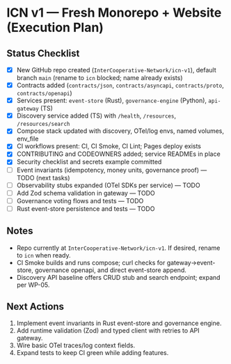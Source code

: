 # ICN v1 — Fresh Monorepo + Website (Execution Plan)

## Status Checklist
- [x] New GitHub repo created (`InterCooperative-Network/icn-v1`), default branch `main` (rename to `icn` blocked; name already exists)
- [x] Contracts added (`contracts/json`, `contracts/asyncapi`, `contracts/proto`, `contracts/openapi`)
- [x] Services present: `event-store` (Rust), `governance-engine` (Python), `api-gateway` (TS)
- [x] Discovery service added (TS) with `/health`, `/resources`, `/resources/search`
- [x] Compose stack updated with discovery, OTel/log envs, named volumes, env_file
- [x] CI workflows present: CI, CI Smoke, CI Lint; Pages deploy exists
- [x] CONTRIBUTING and CODEOWNERS added; service READMEs in place
- [x] Security checklist and secrets example committed
- [ ] Event invariants (idempotency, money units, governance proof) — TODO (next tasks)
- [ ] Observability stubs expanded (OTel SDKs per service) — TODO
- [ ] Add Zod schema validation in gateway — TODO
- [ ] Governance voting flows and tests — TODO
- [ ] Rust event-store persistence and tests — TODO

## Notes
- Repo currently at `InterCooperative-Network/icn-v1`. If desired, rename to `icn` when ready.
- CI Smoke builds and runs compose; curl checks for gateway->event-store, governance openapi, and direct event-store append.
- Discovery API baseline offers CRUD stub and search endpoint; expand per WP-05.

## Next Actions
1. Implement event invariants in Rust event-store and governance engine.
2. Add runtime validation (Zod) and typed client with retries to API gateway.
3. Wire basic OTel traces/log context fields.
4. Expand tests to keep CI green while adding features.
